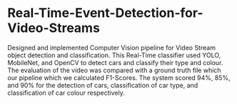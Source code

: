 # Real-Time-Event-Detection-for-Video-Streams
Designed and implemented Computer Vision pipeline for Video Stream object detection and classification. This Real-Time classifier used YOLO, MobileNet, and OpenCV to detect cars and classify their type and colour. The evaluation of the video was compared with a ground truth file which our pipeline which we calculated F1-Scores. The system scored 94%, 85%, and 90% for the detection of cars, classification of car type, and classification of car colour respectively. 

